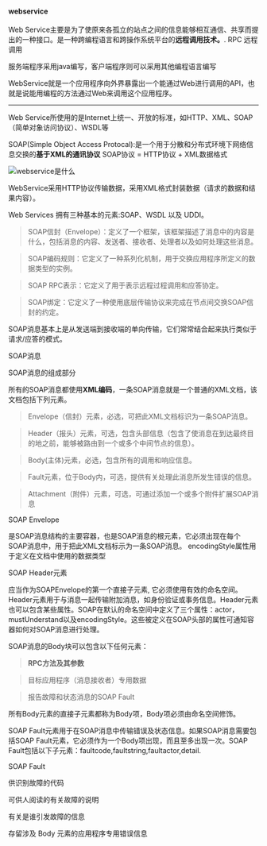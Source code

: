 #### webservice 

Web Service主要是为了使原来各孤立的站点之间的信息能够相互通信、共享而提出的一种接口。是一种跨编程语言和跨操作系统平台的**远程调用技术。**. RPC 远程调用

服务端程序采用java编写，客户端程序则可以采用其他编程语言编写 

WebService就是一个应用程序向外界暴露出一个能通过Web进行调用的API，也就是说能用编程的方法通过Web来调用这个应用程序。

-----

Web Service所使用的是Internet上统一、开放的标准，如HTTP、XML、SOAP（简单对象访问协议）、WSDL等 

SOAP(Simple Object Access Protocal):是一个用于分散和分布式环境下网络信息交换的**基于XML的通讯协议** 
SOAP协议 = HTTP协议 + XML数据格式

![webservice是什么](http://blog.csdn.net/wooshn/article/details/8069087/)

WebService采用HTTP协议传输数据，采用XML格式封装数据（请求的数据和结果内容）。


Web Services 拥有三种基本的元素:SOAP、WSDL 以及 UDDI。


> SOAP信封（Envelope）：定义了一个框架，该框架描述了消息中的内容是什么，包括消息的内容、发送者、接收者、处理者以及如何处理这些消息。

> SOAP编码规则：它定义了一种系列化机制，用于交换应用程序所定义的数据类型的实例。

> SOAP RPC表示：它定义了用于表示远程过程调用和应答协定。

> SOAP绑定：它定义了一种使用底层传输协议来完成在节点间交换SOAP信封的约定。

SOAP消息基本上是从发送端到接收端的单向传输，它们常常结合起来执行类似于请求/应答的模式。


SOAP消息

SOAP消息的组成部分

所有的SOAP消息都使用**XML编码**，一条SOAP消息就是一个普通的XML文档，该文档包括下列元素。

> Envelope（信封）元素，必选，可把此XML文档标识为一条SOAP消息。

> Header（报头）元素，可选，包含头部信息（包含了使消息在到达最终目的地之前，能够被路由到一个或多个中间节点的信息）。

> Body(主体)元素，必选，包含所有的调用和响应信息。

> Fault元素，位于Body内，可选，提供有关处理此消息所发生错误的信息。

> Attachment（附件）元素，可选，可通过添加一个或多个附件扩展SOAP消息


SOAP Envelope 

是SOAP消息结构的主要容器，也是SOAP消息的根元素，它必须出现在每个SOAP消息中，用于把此XML文档标示为一条SOAP消息。
encodingStyle属性用于定义在文档中使用的数据类型

SOAP Header元素

应当作为SOAPEnvelope的第一个直接子元素, 它必须使用有效的命名空间。
Header元素用于与消息一起传输附加消息，如身份验证或事务信息。Header元素也可以包含某些属性。SOAP在默认的命名空间中定义了三个属性：actor，mustUnderstand以及encodingStyle。这些被定义在SOAP头部的属性可通知容器如何对SOAP消息进行处理。


SOAP消息的Body块可以包含以下任何元素：

> **RPC方法及其参数**

> 目标应用程序（消息接收者）专用数据

> 报告故障和状态消息的SOAP Fault

所有Body元素的直接子元素都称为Body项，Body项必须由命名空间修饰。

SOAP Fault元素用于在SOAP消息中传输错误及状态信息。如果SOAP消息需要包括SOAP Fault元素，它必须作为一个Body项出现，而且至多出现一次。SOAP Fault包括以下子元素：faultcode,faultstring,faultactor,detail.

SOAP Fault

<faultstringultcode>

供识别故障的代码

<faultstring>

可供人阅读的有关故障的说明

<faultactor>

有关是谁引发故障的信息

<detail>

存留涉及 Body 元素的应用程序专用错误信息










	














